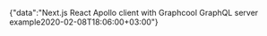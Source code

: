 {"data":"Next.js React Apollo client with Graphcool GraphQL server example2020-02-08T18:06:00+03:00"}
